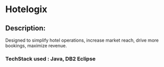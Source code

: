 # Hotelogix
## Description:
Designed to simplify hotel operations, increase market reach, drive more bookings, maximize revenue.
<br>
### TechStack used : Java, DB2 Eclipse
